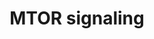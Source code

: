 ---
annotations:
- id: PW:0000003
  parent: signaling pathway
  type: Pathway Ontology
  value: signaling pathway
- id: PW:0001194
  parent: signaling pathway
  type: Pathway Ontology
  value: serine/threonine-specific kinase mediated signaling pathway
authors:
- ReactomeTeam
- Ryanmiller
- Eweitz
description: Target of rapamycin (mTOR) is a highly-conserved serine/threonine kinase
  that regulates cell growth and division in response to energy levels, growth signals,
  and nutrients (Zoncu et al. 2011). Control of mTOR activity is critical for the
  cell since its dysregulation leads to cancer, metabolic disease, and diabetes (Laplante
  & Sabatini 2012). In cells, mTOR exists as two structurally distinct complexes termed
  mTOR complex 1 (mTORC1) and mTOR complex 2 (mTORC2), each one with specificity for
  different sets of effectors. mTORC1 couples energy and nutrient abundance to cell
  growth and proliferation by balancing anabolic (protein synthesis and nutrient storage)
  and catabolic (autophagy and utilization of energy stores) processes.  View original
  pathway at [http://www.reactome.org/PathwayBrowser/#DIAGRAM=165159 Reactome].
last-edited: 2021-05-07
organisms:
- Homo sapiens
redirect_from:
- /index.php/Pathway:WP3318
- /instance/WP3318
revision: null
schema-jsonld:
- '@context': https://schema.org/
  '@id': https://wikipathways.github.io/pathways/WP3318.html
  '@type': Dataset
  creator:
    '@type': Organization
    name: WikiPathways
  description: Target of rapamycin (mTOR) is a highly-conserved serine/threonine kinase
    that regulates cell growth and division in response to energy levels, growth signals,
    and nutrients (Zoncu et al. 2011). Control of mTOR activity is critical for the
    cell since its dysregulation leads to cancer, metabolic disease, and diabetes
    (Laplante & Sabatini 2012). In cells, mTOR exists as two structurally distinct
    complexes termed mTOR complex 1 (mTORC1) and mTOR complex 2 (mTORC2), each one
    with specificity for different sets of effectors. mTORC1 couples energy and nutrient
    abundance to cell growth and proliferation by balancing anabolic (protein synthesis
    and nutrient storage) and catabolic (autophagy and utilization of energy stores)
    processes.  View original pathway at [http://www.reactome.org/PathwayBrowser/#DIAGRAM=165159
    Reactome].
  keywords:
  - ADP
  - AKT1S1
  - 'AKT1S1 '
  - ATP
  - Active mTORC1
  - EEF2K
  - EIF4B
  - EIF4E
  - 'EIF4E '
  - 'EIF4EBP1 '
  - EIF4G1
  - Energy dependent
  - GDP
  - 'GDP '
  - GTP
  - 'GTP '
  - L-Arg
  - LAMTOR1
  - 'LAMTOR1 '
  - LAMTOR2
  - 'LAMTOR2 '
  - LAMTOR3
  - 'LAMTOR3 '
  - LAMTOR4
  - 'LAMTOR4 '
  - LAMTOR5
  - 'LAMTOR5 '
  - 'MLST8 '
  - 'MTOR '
  - 'PI(3,4,5)P3 '
  - 'RHEB '
  - RHEB:GDP
  - RHEB:GTP
  - RPS6
  - RPS6KB1
  - 'RPTOR '
  - 'RRAGA '
  - RRAGA, RRAGB:GTP
  - 'RRAGB '
  - 'RRAGC '
  - RRAGC,RRAGD:GDP
  - 'RRAGD '
  - RagA,B:GTP:RagC,D:GDP
  - Ragulator
  - Ragulator:RagA,B:GTP:RagC,D:GDP
  - Ragulator:RagA,B:GTP:RagC,D:GDP:SLC38A9
  - SLC38A9
  - 'SLC38A9 '
  - 'TSC1 '
  - TSC1:Inhibited
  - TSC1:TSC2
  - TSC2
  - 'TSC2 '
  - TSC2-1-P
  - YWHAB
  - 'YWHAB '
  - by LKB1-AMPK
  - complex
  - eIF4E:4E-BP
  - eIF4E:4E-BP1-P
  - mTORC1
  - mTORC1:RHEB:GTP:AKT1S1
  - mTORC1:RHEB:GTP:p-S183,T246-AKT1S1:YWHAB
  - mTORC1:RHEB:GTP:p-T246-AKT1S1
  - mTORC1:Ragulator:RagA,B:GTP:RagC,D:GDP:SLC38A9
  - mTORC1:p-T246-AKT1S1:YWHAB
  - p-5S-RPS6
  - p-S1108,S1148,S1192-EIF4G1
  - 'p-S183,T246-AKT1S1 '
  - p-S366-EEF2K
  - p-S371,T389-RPS6KB1
  - p-S422-EIF4B
  - 'p-S722,S792-RPTOR '
  - p-S722,S792-RPTOR:Ragulator:Rag:GNP:RHEB:GTP
  - p-S939,S1130,T1462-TSC2
  - 'p-S939,S1130,T1462-TSC2 '
  - 'p-T246-AKT1S1 '
  - p-T308,S473-AKT1
  - 'p-T309,S474-AKT2 '
  - p-T309,S474-AKT2:PIP3
  - p-T37,T46-EIF4EBP1
  - 'p-T37,T46-EIF4EBP1 '
  - regulation of mTOR
  - with
  license: CC0
  name: MTOR signaling
seo: CreativeWork
title: MTOR signaling
wpid: WP3318
---